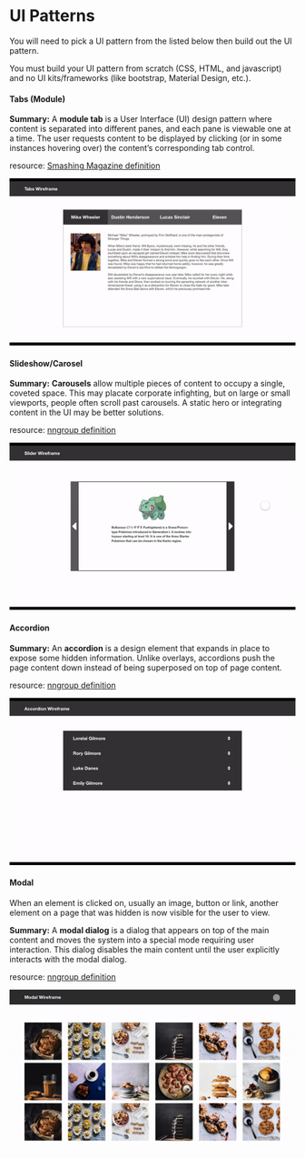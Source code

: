 # UI Patterns

You will need to pick a UI pattern from the listed below then build out the UI pattern.

You must build your UI pattern from scratch (CSS, HTML, and javascript) and no UI kits/frameworks (like bootstrap, Material Design, etc.).



####  Tabs (Module)



**Summary:** A **module tab** is a User Interface (UI) design pattern where content is separated into different panes, and each pane is viewable one at a time. The user requests content to be displayed by clicking (or in some instances hovering over) the content’s corresponding tab control.

resource: [Smashing Magazine definition](https://www.smashingmagazine.com/2009/06/module-tabs-in-web-design-best-practices-and-solutions/#:~:text=A%20module%20tab%20is%20a%20User%20Interface%20(UI)%20design%20pattern,the%20content's%20corresponding%20tab%20control.)

![tabs](images/1.gif)



#### Slideshow/Carosel



**Summary:** **Carousels** allow multiple pieces of content to occupy a single, coveted space. This may placate corporate infighting, but on large or small viewports, people often scroll past carousels. A static hero or integrating content in the UI may be better solutions. 

resource: [nngroup definition](https://www.nngroup.com/articles/designing-effective-carousels/#:~:text=Summary%3A%20Carousels%20allow%20multiple%20pieces,UI%20may%20be%20better%20solutions.)



![tabs](images/2.gif)




#### Accordion



**Summary:** An **accordion** is a design element that expands in place to expose some hidden information. Unlike overlays, accordions push the page content down instead of being superposed on top of page content.

resource: [nngroup definition](https://www.nngroup.com/articles/mobile-accordions/)



![tabs](images/3.gif)



#### Modal



When an element is clicked on, usually an image, button or link, another element on a page that was hidden is now visible for the user to view.

**Summary:** A **modal dialog** is a dialog that appears on top of the main content and moves the system into a special mode requiring user interaction. This dialog disables the main content until the user explicitly interacts with the modal dialog.

resource: [nngroup definition](https://www.nngroup.com/articles/modal-nonmodal-dialog/)



![tabs](images/4.gif)
